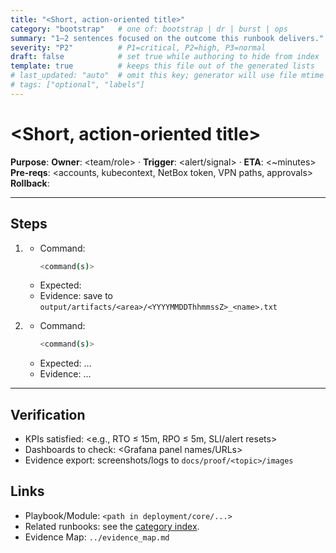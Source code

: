```yaml
---
title: "<Short, action-oriented title>"
category: "bootstrap"   # one of: bootstrap | dr | burst | ops
summary: "1–2 sentences focused on the outcome this runbook delivers."
severity: "P2"          # P1=critical, P2=high, P3=normal
draft: false            # set true while authoring to hide from index
template: true          # keeps this file out of the generated lists
# last_updated: "auto"  # omit this key; generator will use file mtime
# tags: ["optional", "labels"]
---
```


# <Short, action-oriented title>

**Purpose**: <one sentence>
**Owner**: <team/role> · **Trigger**: <alert/signal> · **ETA**: <~minutes>
**Pre-reqs**: <accounts, kubecontext, NetBox token, VPN paths, approvals>
**Rollback**: <where to find failback steps or notes>

---

## Steps

1) **<Step title>**
   - Command:
     ```bash
     <command(s)>
     ```
   - Expected: <what success looks like>
   - Evidence: save to `output/artifacts/<area>/<YYYYMMDDThhmmssZ>_<name>.txt`

2) **<Step title>**
   - Command:
     ```bash
     <command(s)>
     ```
   - Expected: …
   - Evidence: …

---

## Verification
- KPIs satisfied: <e.g., RTO ≤ 15m, RPO ≤ 5m, SLI/alert resets>
- Dashboards to check: <Grafana panel names/URLs>
- Evidence export: screenshots/logs to `docs/proof/<topic>/images`

## Links
- Playbook/Module: `<path in deployment/core/...>`
- Related runbooks: see the [category index](./by-category/).
- Evidence Map: `../evidence_map.md`
